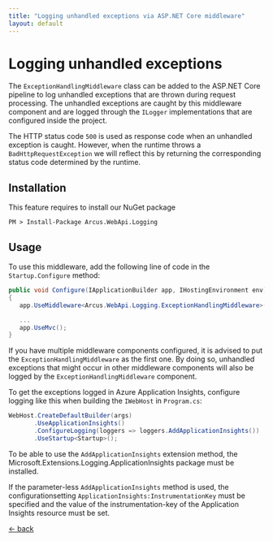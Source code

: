 ```yaml
---
title: "Logging unhandled exceptions via ASP.NET Core middleware"
layout: default
---
```


# Logging unhandled exceptions

The `ExceptionHandlingMiddleware` class can be added to the <span>ASP.NET</span> Core pipeline to log unhandled exceptions that are thrown during request processing.
The unhandled exceptions are caught by this middleware component and are logged through the `ILogger` implementations that are configured inside the project.

The HTTP status code `500` is used as response code when an unhandled exception is caught. However, when the runtime throws a `BadHttpRequestException` we will reflect this by returning the corresponding status code determined by the runtime.

## Installation

This feature requires to install our NuGet package

```shell
PM > Install-Package Arcus.WebApi.Logging
```

## Usage

To use this middleware, add the following line of code in the `Startup.Configure` method:

```csharp
public void Configure(IApplicationBuilder app, IHostingEnvironment env)
{
   app.UseMiddleware<Arcus.WebApi.Logging.ExceptionHandlingMiddleware>();

   ...
   app.UseMvc();
}
```

If you have multiple middleware components configured, it is advised to put the `ExceptionHandlingMiddleware` as the first one.  By doing so, unhandled exceptions that might occur in other middleware components will also be logged by the `ExceptionHandlingMiddleware` component.

To get the exceptions logged in Azure Application Insights, configure logging like this when building the `IWebHost` in `Program.cs`:

```csharp
WebHost.CreateDefaultBuilder(args)
       .UseApplicationInsights()
       .ConfigureLogging(loggers => loggers.AddApplicationInsights())
       .UseStartup<Startup>();
```

To be able to use the `AddApplicationInsights` extension method, the Microsoft.Extensions.Logging.ApplicationInsights package must be installed.


If the parameter-less `AddApplicationInsights` method is used, the configurationsetting `ApplicationInsights:InstrumentationKey` must be specified and the value of the instrumentation-key of the Application Insights resource must be set.

[&larr; back](/)
